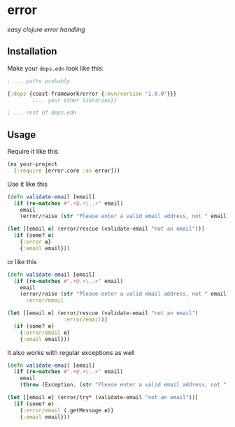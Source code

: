 # error
_easy clojure error handling_

## Installation

Make your `deps.edn` look like this:

```clojure
; ... paths probably

{:deps {coast-framework/error {:mvn/version "1.0.0"}}}
        ;... your other libraries}}

; ... rest of deps.edn
```

## Usage

Require it like this

```clojure
(ns your-project
  (:require [error.core :as error]))
```

Use it like this

```clojure
(defn validate-email [email]
  (if (re-matches #".+@.+\..+" email)
    email
    (error/raise (str "Please enter a valid email address, not " email))))

(let [[email e] (error/rescue (validate-email "not an email"))]
  (if (some? e)
    {:error e}
    {:email email}))
```

or like this

```clojure
(defn validate-email [email]
  (if (re-matches #".+@.+\..+" email)
    email
    (error/raise (str "Please enter a valid email address, not " email))))
      :error/email

(let [[email e] (error/rescue (validate-email "not an email")
                  :error/email)]
  (if (some? e)
    {:error/email e}
    {:email email}))
```

It also works with regular exceptions as well

```clojure
(defn validate-email [email]
  (if (re-matches #".+@.+\..+" email)
    email
    (throw (Exception. (str "Please enter a valid email address, not " email)))))

(let [[email e] (error/try* (validate-email "not an email"))]
  (if (some? e)
    {:error/email (.getMessage e)}
    {:email email}))
```
